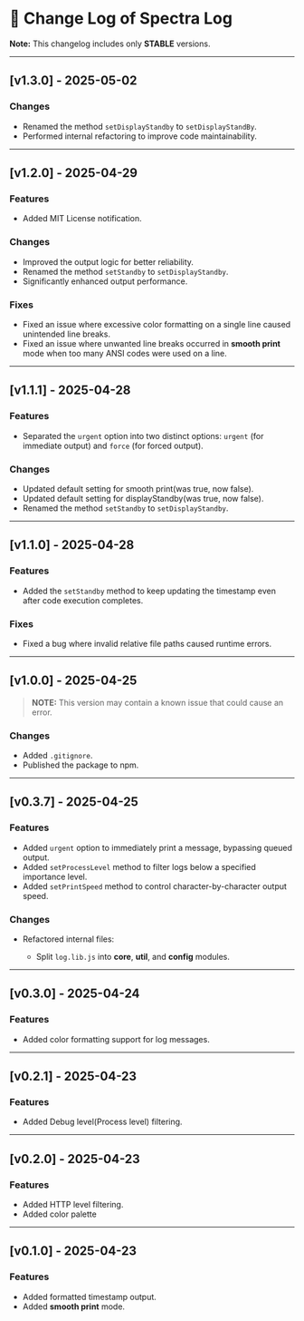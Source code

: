 # 📝 **Change Log of Spectra Log**

**Note:** This changelog includes only **STABLE** versions.

---

## \[v1.3.0] - 2025-05-02

### Changes

* Renamed the method `setDisplayStandby` to `setDisplayStandBy`.
* Performed internal refactoring to improve code maintainability.

---

## \[v1.2.0] - 2025-04-29

### Features

* Added MIT License notification.

### Changes

* Improved the output logic for better reliability.
* Renamed the method `setStandby` to `setDisplayStandby`.
* Significantly enhanced output performance.

### Fixes

* Fixed an issue where excessive color formatting on a single line caused unintended line breaks.
* Fixed an issue where unwanted line breaks occurred in **smooth print** mode when too many ANSI codes were used on a line.

---

## \[v1.1.1] - 2025-04-28

### Features

* Separated the `urgent` option into two distinct options: `urgent` (for immediate output) and `force` (for forced output).

### Changes

* Updated default setting for smooth print(was true, now false).
* Updated default setting for displayStandby(was true, now false).
* Renamed the method `setStandby` to `setDisplayStandby`.

---

## \[v1.1.0] - 2025-04-28

### Features

* Added the `setStandby` method to keep updating the timestamp even after code execution completes.

### Fixes

* Fixed a bug where invalid relative file paths caused runtime errors.

---

## \[v1.0.0] - 2025-04-25

> **NOTE:** This version may contain a known issue that could cause an error.

### Changes

* Added `.gitignore`.
* Published the package to npm.

---

## \[v0.3.7] - 2025-04-25

### Features

* Added `urgent` option to immediately print a message, bypassing queued output.
* Added `setProcessLevel` method to filter logs below a specified importance level.
* Added `setPrintSpeed` method to control character-by-character output speed.

### Changes

* Refactored internal files:

  * Split `log.lib.js` into **core**, **util**, and **config** modules.

---

## \[v0.3.0] - 2025-04-24

### Features

* Added color formatting support for log messages.

---

## \[v0.2.1] - 2025-04-23

### Features

* Added Debug level(Process level) filtering.

---

## \[v0.2.0] - 2025-04-23

### Features

* Added HTTP level filtering.
* Added color palette

---

## \[v0.1.0] - 2025-04-23

### Features

* Added formatted timestamp output.
* Added **smooth print** mode.
